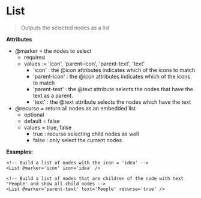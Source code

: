 List
=====
> Outputs the selected nodes as a list

**Attributes**

* @marker = the nodes to select
	* required
	* values := 'icon', 'parent-icon', 'parent-text', 'text'
		* 'icon' : the @icon attributes indicates which of the icons to match
		* 'parent-icon' : the @icon attributes indicates which of the icons to match
		* 'parent-text' : the @text attribute selects the nodes that have the text as a parent.
		* 'text' : the @text attribute selects the nodes which have the text
* @recurse = return all nodes as an embedded list
	* optional
	* default = false
	* values = true, false
		* true : recurse selecting child nodes as well
		* false : only select the current nodes
	
**Examples:**
```
<!-- Build a list of nodes with the icon = 'idea' -->
<List @marker='icon' icon='idea' />

<!-- Build a list of nodes that are children of the node with text 'People' and show all child nodes -->
<List @marker='parent-text' text='People' recurse='true' />
```
		
